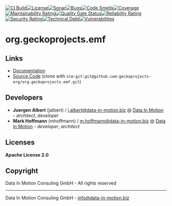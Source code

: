 [![CI Build](https://github.com/geckoprojects-org/org.geckoprojects.emf/actions/workflows/build.yml/badge.svg)](https://github.com/geckoprojects-org/org.geckoprojects.emf/actions/workflows/build.yml)[![License](https://github.com/geckoprojects-org/org.geckoprojects.emf/actions/workflows/license.yml/badge.svg)](https://github.com/geckoprojects-org/org.geckoprojects.emf/actions/workflows/license.yml )[![Sonar](https://github.com/geckoprojects-org/org.geckoprojects.emf/actions/workflows/sonar.yml/badge.svg)](https://github.com/geckoprojects-org/org.geckoprojects.emf/actions/workflows/sonar.yml )[![Bugs](https://sonarcloud.io/api/project_badges/measure?project=geckoprojects-org_org.geckoprojects.emf&metric=bugs)](https://sonarcloud.io/dashboard?id=geckoprojects-org_org.geckoprojects.emf)[![Code Smells](https://sonarcloud.io/api/project_badges/measure?project=geckoprojects-org_org.geckoprojects.emf&metric=code_smells)](https://sonarcloud.io/dashboard?id=geckoprojects-org_org.geckoprojects.emf)[![Coverage](https://sonarcloud.io/api/project_badges/measure?project=geckoprojects-org_org.geckoprojects.emf&metric=coverage)](https://sonarcloud.io/dashboard?id=geckoprojects-org_org.geckoprojects.emf)[![Maintainability Rating](https://sonarcloud.io/api/project_badges/measure?project=geckoprojects-org_org.geckoprojects.emf&metric=sqale_rating)](https://sonarcloud.io/dashboard?id=geckoprojects-org_org.geckoprojects.emf)[![Quality Gate Status](https://sonarcloud.io/api/project_badges/measure?project=geckoprojects-org_org.geckoprojects.emf&metric=alert_status)](https://sonarcloud.io/dashboard?id=geckoprojects-org_org.geckoprojects.emf)[![Reliability Rating](https://sonarcloud.io/api/project_badges/measure?project=geckoprojects-org_org.geckoprojects.emf&metric=reliability_rating)](https://sonarcloud.io/dashboard?id=geckoprojects-org_org.geckoprojects.emf)[![Security Rating](https://sonarcloud.io/api/project_badges/measure?project=geckoprojects-org_org.geckoprojects.emf&metric=security_rating)](https://sonarcloud.io/dashboard?id=geckoprojects-org_org.geckoprojects.emf)[![Technical Debt](https://sonarcloud.io/api/project_badges/measure?project=geckoprojects-org_org.geckoprojects.emf&metric=sqale_index)](https://sonarcloud.io/dashboard?id=geckoprojects-org_org.geckoprojects.emf)[![Vulnerabilities](https://sonarcloud.io/api/project_badges/measure?project=geckoprojects-org_org.geckoprojects.emf&metric=vulnerabilities)](https://sonarcloud.io/dashboard?id=geckoprojects-org_org.geckoprojects.emf)

# org.geckoprojects.emf

## Links

* [Documentation](https://github.com/geckoprojects-org/org.geckoprojects.emf)
* [Source Code](https://github.com/geckoprojects-org/org.geckoprojects.emf) (clone with `scm:git:git@github.com:geckoprojects-org/org.geckoprojects.emf.git`)


## Developers

* **Juergen Albert** (jalbert) / [j.albert@data-in-motion.biz](mailto:j.albert@data-in-motion.biz) @ [Data In Motion](https://www.datainmotion.de) - *architect*, *developer*
* **Mark Hoffmann** (mhoffmann) / [m.hoffmann@data-in-motion.biz](mailto:m.hoffmann@data-in-motion.biz) @ [Data In Motion](https://www.datainmotion.de) - *developer*, *architect*

## Licenses

**Apache License 2.0**

## Copyright

Data In Motion Consuling GmbH - All rights reserved

---
Data In Motion Consuling GmbH - [info@data-in-motion.biz](mailto:info@data-in-motion.biz)
